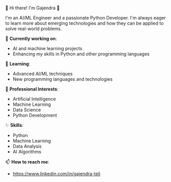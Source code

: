 👋 Hi there! I'm Gajendra 👋

I'm an AI/ML Engineer and a passionate Python Developer. I'm always eager to learn more about emerging technologies and how they can be applied to solve real-world problems. 

🔭 **Currently working on**: 
- AI and machine learning projects
- Enhancing my skills in Python and other programming languages

🌱 **Learning**: 
- Advanced AI/ML techniques
- New programming languages and technologies

💼 **Professional Interests**: 
- Artificial Intelligence
- Machine Learning
- Data Science
- Python Development

✨ **Skills**: 
- Python
- Machine Learning
- Data Analysis
- AI Algorithms

📫 **How to reach me**: 
- https://www.linkedin.com/in/gajendra-teli
  

